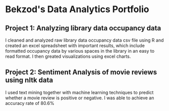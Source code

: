 # Bekzod's Data Analytics Portfolio

## Project 1: Analyzing library data occupancy data
I cleaned and analyzed raw library data occupancy data csv file using R and created an excel spreadsheet with important results, which include formatted occupancy data by various spaces in the library in an easy to read format. I then greated visualizations using excel charts.

## Project 2: Sentiment Analysis of movie reviews using nltk data
I used text mining together with machine learning techniques to predict whether a movie review is positive or negative. I was able to achieve an accuracy rate of 80.6%
